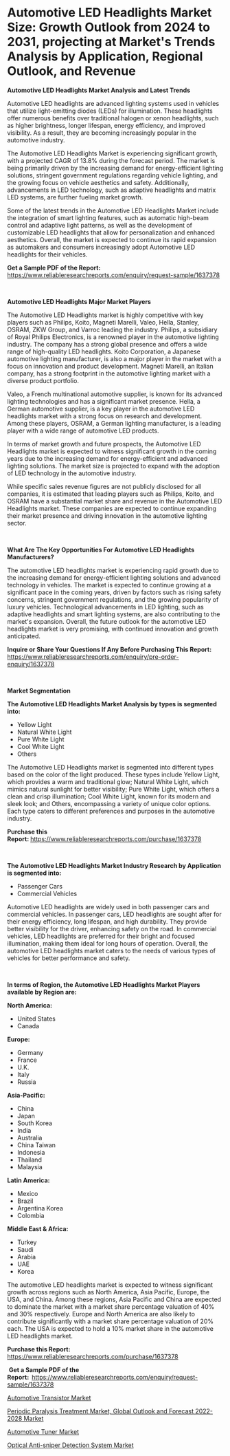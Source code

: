 <p><h1>Automotive LED Headlights Market Size: Growth Outlook from 2024 to 2031, projecting at Market's Trends Analysis by Application, Regional Outlook, and Revenue</h1></p><p><strong>Automotive LED Headlights Market Analysis and Latest Trends</strong></p>
<p><p>Automotive LED headlights are advanced lighting systems used in vehicles that utilize light-emitting diodes (LEDs) for illumination. These headlights offer numerous benefits over traditional halogen or xenon headlights, such as higher brightness, longer lifespan, energy efficiency, and improved visibility. As a result, they are becoming increasingly popular in the automotive industry.</p><p>The Automotive LED Headlights Market is experiencing significant growth, with a projected CAGR of 13.8% during the forecast period. The market is being primarily driven by the increasing demand for energy-efficient lighting solutions, stringent government regulations regarding vehicle lighting, and the growing focus on vehicle aesthetics and safety. Additionally, advancements in LED technology, such as adaptive headlights and matrix LED systems, are further fueling market growth.</p><p>Some of the latest trends in the Automotive LED Headlights Market include the integration of smart lighting features, such as automatic high-beam control and adaptive light patterns, as well as the development of customizable LED headlights that allow for personalization and enhanced aesthetics. Overall, the market is expected to continue its rapid expansion as automakers and consumers increasingly adopt Automotive LED headlights for their vehicles.</p></p>
<p><strong>Get a Sample PDF of the Report:&nbsp;</strong> <a href="https://www.reliableresearchreports.com/enquiry/request-sample/1637378">https://www.reliableresearchreports.com/enquiry/request-sample/1637378</a></p>
<p>&nbsp;</p>
<p><strong>Automotive LED Headlights Major Market Players</strong></p>
<p><p>The Automotive LED Headlights market is highly competitive with key players such as Philips, Koito, Magneti Marelli, Valeo, Hella, Stanley, OSRAM, ZKW Group, and Varroc leading the industry. Philips, a subsidiary of Royal Philips Electronics, is a renowned player in the automotive lighting industry. The company has a strong global presence and offers a wide range of high-quality LED headlights. Koito Corporation, a Japanese automotive lighting manufacturer, is also a major player in the market with a focus on innovation and product development. Magneti Marelli, an Italian company, has a strong footprint in the automotive lighting market with a diverse product portfolio. </p><p>Valeo, a French multinational automotive supplier, is known for its advanced lighting technologies and has a significant market presence. Hella, a German automotive supplier, is a key player in the automotive LED headlights market with a strong focus on research and development. Among these players, OSRAM, a German lighting manufacturer, is a leading player with a wide range of automotive LED products.</p><p>In terms of market growth and future prospects, the Automotive LED Headlights market is expected to witness significant growth in the coming years due to the increasing demand for energy-efficient and advanced lighting solutions. The market size is projected to expand with the adoption of LED technology in the automotive industry. </p><p>While specific sales revenue figures are not publicly disclosed for all companies, it is estimated that leading players such as Philips, Koito, and OSRAM have a substantial market share and revenue in the Automotive LED Headlights market. These companies are expected to continue expanding their market presence and driving innovation in the automotive lighting sector.</p></p>
<p>&nbsp;</p>
<p><strong>What Are The Key Opportunities For Automotive LED Headlights Manufacturers?</strong></p>
<p><p>The automotive LED headlights market is experiencing rapid growth due to the increasing demand for energy-efficient lighting solutions and advanced technology in vehicles. The market is expected to continue growing at a significant pace in the coming years, driven by factors such as rising safety concerns, stringent government regulations, and the growing popularity of luxury vehicles. Technological advancements in LED lighting, such as adaptive headlights and smart lighting systems, are also contributing to the market's expansion. Overall, the future outlook for the automotive LED headlights market is very promising, with continued innovation and growth anticipated.</p></p>
<p><strong>Inquire or Share Your Questions If Any Before Purchasing This Report:</strong> <a href="https://www.reliableresearchreports.com/enquiry/pre-order-enquiry/1637378">https://www.reliableresearchreports.com/enquiry/pre-order-enquiry/1637378</a></p>
<p>&nbsp;</p>
<p><strong>Market Segmentation</strong></p>
<p><strong>The Automotive LED Headlights Market Analysis by types is segmented into:</strong></p>
<p><ul><li>Yellow Light</li><li>Natural White Light</li><li>Pure White Light</li><li>Cool White Light</li><li>Others</li></ul></p>
<p><p>The Automotive LED Headlights market is segmented into different types based on the color of the light produced. These types include Yellow Light, which provides a warm and traditional glow; Natural White Light, which mimics natural sunlight for better visibility; Pure White Light, which offers a clean and crisp illumination; Cool White Light, known for its modern and sleek look; and Others, encompassing a variety of unique color options. Each type caters to different preferences and purposes in the automotive industry.</p></p>
<p><strong>Purchase this Report:&nbsp;</strong><a href="https://www.reliableresearchreports.com/purchase/1637378">https://www.reliableresearchreports.com/purchase/1637378</a></p>
<p>&nbsp;</p>
<p><strong>The Automotive LED Headlights Market Industry Research by Application is segmented into:</strong></p>
<p><ul><li>Passenger Cars</li><li>Commercial Vehicles</li></ul></p>
<p><p>Automotive LED headlights are widely used in both passenger cars and commercial vehicles. In passenger cars, LED headlights are sought after for their energy efficiency, long lifespan, and high durability. They provide better visibility for the driver, enhancing safety on the road. In commercial vehicles, LED headlights are preferred for their bright and focused illumination, making them ideal for long hours of operation. Overall, the automotive LED headlights market caters to the needs of various types of vehicles for better performance and safety.</p></p>
<p>&nbsp;</p>
<p><strong>In terms of Region, the Automotive LED Headlights Market Players available by Region are:</strong></p>
<p>
    <p> <strong> North America: </strong>
        <ul>
            <li>United States</li>
            <li>Canada</li>
        </ul>
        </p> 
    <p> <strong> Europe: </strong>
        <ul>
            <li>Germany</li>
            <li>France</li>
            <li>U.K.</li>
            <li>Italy</li>
            <li>Russia</li>
        </ul>
        </p> 
    <p> <strong> Asia-Pacific: </strong>
        <ul>
            <li>China</li>
            <li>Japan</li>
            <li>South Korea</li>
            <li>India</li>
            <li>Australia</li>
            <li>China Taiwan</li>
            <li>Indonesia</li>
            <li>Thailand</li>
            <li>Malaysia</li>
        </ul>
        </p> 
    <p> <strong> Latin America: </strong>
        <ul>
            <li>Mexico</li>
            <li>Brazil</li>
            <li>Argentina Korea</li>
            <li>Colombia</li>
        </ul>
        </p> 
    <p> <strong> Middle East & Africa: </strong>
        <ul>
            <li>Turkey</li>
            <li>Saudi</li>
            <li>Arabia</li>
            <li>UAE</li>
            <li>Korea</li>
        </ul>
    </p>
    </p>
<p><p>The automotive LED headlights market is expected to witness significant growth across regions such as North America, Asia Pacific, Europe, the USA, and China. Among these regions, Asia Pacific and China are expected to dominate the market with a market share percentage valuation of 40% and 30% respectively. Europe and North America are also likely to contribute significantly with a market share percentage valuation of 20% each. The USA is expected to hold a 10% market share in the automotive LED headlights market.</p></p>
<p><strong>Purchase this Report: </strong><a href="https://www.reliableresearchreports.com/purchase/1637378">https://www.reliableresearchreports.com/purchase/1637378</a></p>
<p>&nbsp;<strong>Get a Sample PDF of the Report:&nbsp;&nbsp;</strong><a href="https://www.reliableresearchreports.com/enquiry/request-sample/1637378">https://www.reliableresearchreports.com/enquiry/request-sample/1637378</a></p>
<p><strong></strong></p>
<p><p><a href="https://github.com/bmorecock/Market-Research-Report-List-2/blob/main/automotive-transistor-market.md">Automotive Transistor Market</a></p><p><a href="https://view.publitas.com/reportprime-1/periodic-paralysis-treatment-market-global-outlook-and-forecast-2022-2028-market-insights-market-players-and-forecast-till-2030/">Periodic Paralysis Treatment Market, Global Outlook and Forecast 2022-2028 Market</a></p><p><a href="https://github.com/jsmusil/Market-Research-Report-List-2/blob/main/automotive-tuner-market.md">Automotive Tuner Market</a></p><p><a href="https://boundless-drawbridge-702.notion.site/Optical-Anti-sniper-Detection-System-Market-Size-Global-Industry-Overview-Market-Segmentation-and--95b46379538c401b9a544a49dc1106b7">Optical Anti-sniper Detection System Market</a></p></p>